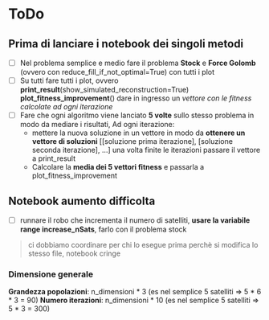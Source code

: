 # ToDo
## Prima di lanciare i notebook dei singoli metodi
- [ ] Nel problema semplice e medio fare il problema **Stock** e **Force Golomb** (ovvero con reduce_fill_if_not_optimal=True) con tutti i plot
- [ ] Su tutti fare tutti i plot, ovvero
**print_result**(show_simulated_reconstruction=True)
**plot_fitness_improvement**() dare in ingresso un *vettore con le fitness calcolate ad ogni iterazione*
- [ ] Fare che ogni algoritmo viene lanciato **5 volte** sullo stesso problema in modo da mediare i risultati, Ad ogni iterazione:
    - mettere la nuova soluzione in un vettore in modo da **ottenere un vettore di soluzioni** \[\[soluzione prima iterazione\], \[soluzione seconda iterazione\], ...\] una volta finite le iterazioni passare il vettore a print_result
    - Calcolare la **media dei 5 vettori fitness** e passarla a plot_fitness_improvement

## Notebook aumento difficolta
- [ ] runnare il robo che incrementa il numero di satelliti, **usare la variabile range increase_nSats**, farlo con il problema stock

> ci dobbiamo coordinare per chi lo esegue prima perchè si modifica lo stesso file, notebook cringe 

### Dimensione generale
**Grandezza popolazioni**: n_dimensioni * 3 (es nel semplice 5 satelliti => 5 * 6 * 3 = 90)
**Numero iterazioni**: n_dimensioni * 10 (es nel semplice 5 satelliti => 5 * 3 = 300)

